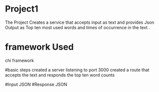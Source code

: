 # Project1
The Project Creates a service that accepts input as text and provides Json Output as Top ten most used words and 
times of occurrence in the text .

# framework Used
 chi framework

#basic steps 
 created a server listening to port 3000
 created a route that accepts the text and responds the top ten word counts
 
#Input
JSON
#Response
JSON
